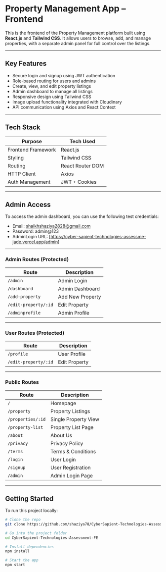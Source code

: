 # Property Management App – Frontend

This is the frontend of the Property Management platform built using **React.js** and **Tailwind CSS**. It allows users to browse, add, and manage properties, with a separate admin panel for full control over the listings.

---

## Key Features

- Secure login and signup using JWT authentication
- Role-based routing for users and admins
- Create, view, and edit property listings
- Admin dashboard to manage all listings
- Responsive design using Tailwind CSS
- Image upload functionality integrated with Cloudinary
- API communication using Axios and React Context

---

## Tech Stack

| Purpose           | Tech Used             |
|-------------------|-----------------------|
| Frontend Framework | React.js             |
| Styling            | Tailwind CSS         |
| Routing            | React Router DOM     |
| HTTP Client        | Axios                |
| Auth Management    | JWT + Cookies        |

---


## Admin Access

To access the admin dashboard, you can use the following test credentials:

- Email: shaikhshaziya2828@gmail.com  
- Password: admin@123  
- AdminLogin URL:  [https://cyber-sapient-technologies-assessme-jade.vercel.app/admin]

---


### Admin Routes (Protected)

| Route                | Description            |
|----------------------|------------------------|
| `/admin`             | Admin Login            |
| `/dashboard`         | Admin Dashboard        |
| `/add-property`      | Add New Property       |
| `/edit-property/:id` | Edit Property          |
| `/adminprofile`      | Admin Profile          |

---

### User Routes (Protected)

| Route                | Description            |
|----------------------|------------------------|
| `/profile`           | User Profile           |
| `/edit-property/:id` | Edit Property          |

---

### Public Routes

| Route                 | Description               |
|-----------------------|---------------------------|
| `/`                   | Homepage                  |
| `/property`           | Property Listings         |
| `/properties/:id`     | Single Property View      |
| `/property-list`      | Property List Page        |
| `/about`              | About Us                  |
| `/privacy`            | Privacy Policy            |
| `/terms`              | Terms & Conditions        |
| `/login`              | User Login                |
| `/signup`             | User Registration         |
| `/admin`              | Admin Login Page          |

---

## Getting Started

To run this project locally:

```bash
# Clone the repo
git clone https://github.com/shaziya78/CyberSapient-Technologies-Assessment-FE.git

# Go into the project folder
cd CyberSapient-Technologies-Assessment-FE

# Install dependencies
npm install

# Start the app
npm start
